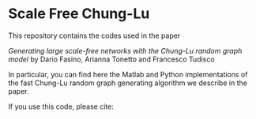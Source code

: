 # Scale Free Chung-Lu
This repository contains the codes used in the paper

*Generating large scale-free networks with the Chung-Lu random graph model*
by Dario Fasino, Arianna Tonetto and Francesco Tudisco

In particular, you can find here the Matlab and Python implementations of the fast Chung-Lu random graph generating algorithm  we describe in the paper.

If you use this code, please cite:
